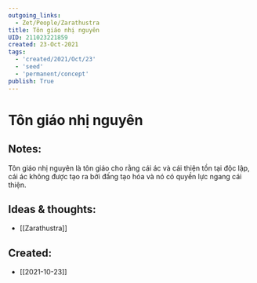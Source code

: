 ```yaml
---
outgoing_links:
  - Zet/People/Zarathustra
title: Tôn giáo nhị nguyên
UID: 211023221859
created: 23-Oct-2021
tags:
  - 'created/2021/Oct/23'
  - 'seed'
  - 'permanent/concept'
publish: True
---
```

# Tôn giáo nhị nguyên

## Notes:
Tôn giáo nhị nguyên là tôn giáo cho rằng cái ác và cái thiện tồn tại độc lập, cái ác không được tạo ra bởi đấng tạo hóa và nó có quyền lực ngang cái thiện.

## Ideas & thoughts:
- [[Zarathustra]]



## Created:
- [[2021-10-23]]
